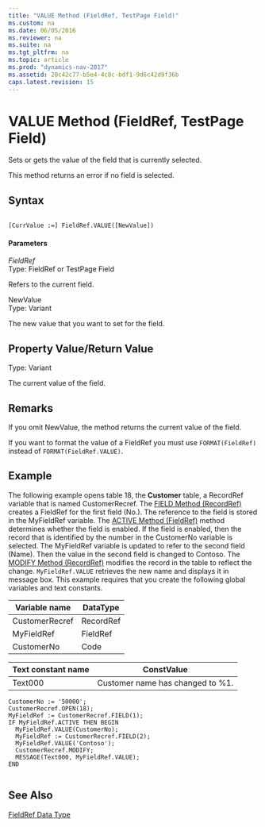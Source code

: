 ```yaml
---
title: "VALUE Method (FieldRef, TestPage Field)"
ms.custom: na
ms.date: 06/05/2016
ms.reviewer: na
ms.suite: na
ms.tgt_pltfrm: na
ms.topic: article
ms.prod: "dynamics-nav-2017"
ms.assetid: 20c42c77-b5e4-4c8c-bdf1-9d6c42d9f36b
caps.latest.revision: 15
---
```

# VALUE Method (FieldRef, TestPage Field)
Sets or gets the value of the field that is currently selected.  
  
 This method returns an error if no field is selected.  
  
## Syntax  
  
```  
  
[CurrValue :=] FieldRef.VALUE([NewValue])  
```  
  
#### Parameters  
 *FieldRef*  
 Type: FieldRef or TestPage Field  
  
 Refers to the current field.  
  
 NewValue  
 Type: Variant  
  
 The new value that you want to set for the field.  
  
## Property Value/Return Value  
 Type: Variant  
  
 The current value of the field.  
  
## Remarks  
 If you omit NewValue, the method returns the current value of the field.  
  
 If you want to format the value of a FieldRef you must use `FORMAT(FieldRef)` instead of `FORMAT(FieldRef.VALUE)`.  
  
## Example  
 The following example opens table 18, the **Customer** table, a RecordRef variable that is named CustomerRecref. The [FIELD Method \(RecordRef\)](devenv-FIELD-Method-RecordRef.md) creates a FieldRef for the first field \(No.\). The reference to the field is stored in the MyFieldRef variable. The [ACTIVE Method \(FieldRef\)](devenv-ACTIVE-Method-FieldRef.md) method determines whether the field is enabled. If the field is enabled, then the record that is identified by the number in the CustomerNo variable is selected. The MyFieldRef variable is updated to refer to the second field \(Name\). Then the value in the second field is changed to Contoso. The [MODIFY Method \(RecordRef\)](devenv-MODIFY-Method-RecordRef.md) modifies the record in the table to reflect the change. `MyFieldRef.VALUE` retrieves the new name and displays it in message box. This example requires that you create the following global variables and text constants.  
  
|Variable name|DataType|  
|-------------------|--------------|  
|CustomerRecref|RecordRef|  
|MyFieldRef|FieldRef|  
|CustomerNo|Code|  
  
|Text constant name|ConstValue|  
|------------------------|----------------|  
|Text000|Customer name has changed to %1.|  
  
```  
CustomerNo := '50000';  
CustomerRecref.OPEN(18);  
MyFieldRef := CustomerRecref.FIELD(1);  
IF MyFieldRef.ACTIVE THEN BEGIN  
  MyFieldRef.VALUE(CustomerNo);  
  MyFieldRef := CustomerRecref.FIELD(2);  
  MyFieldRef.VALUE('Contoso');  
  CustomerRecref.MODIFY;  
  MESSAGE(Text000, MyFieldRef.VALUE);  
END  
  
```  
  
## See Also  
 [FieldRef Data Type](FieldRef-Data-Type.md)